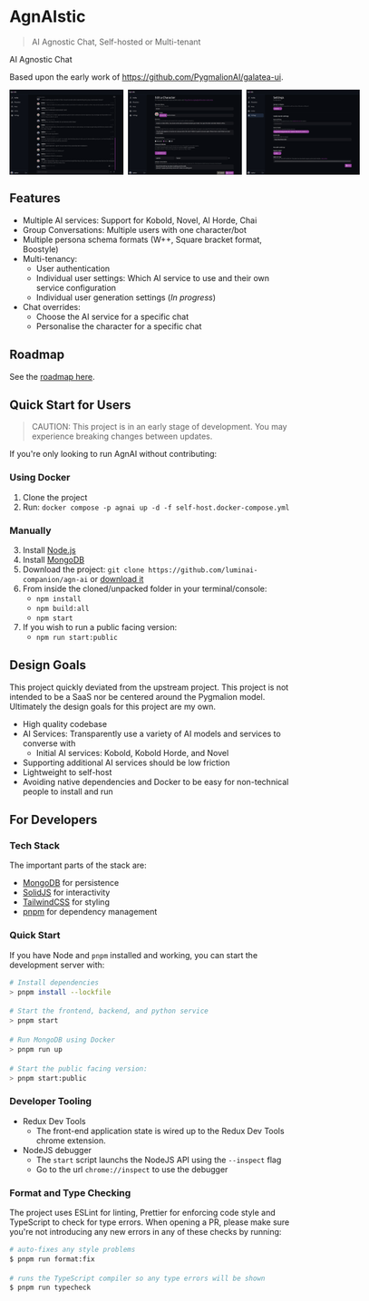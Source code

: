 # AgnAIstic

> AI Agnostic Chat, Self-hosted or Multi-tenant

AI Agnostic Chat

Based upon the early work of https://github.com/PygmalionAI/galatea-ui.

<div style="display: flex; flex-direction: row; gap: 0.5rem;" >
<img src="./screenshots/chat.png" height="150">
<img src="./screenshots/persona.png" height="150">
<img src="./screenshots/settings.png" height="150">
</div>

## Features

- Multiple AI services: Support for Kobold, Novel, AI Horde, Chai
- Group Conversations: Multiple users with one character/bot
- Multiple persona schema formats (W++, Square bracket format, Boostyle)
- Multi-tenancy:
  - User authentication
  - Individual user settings: Which AI service to use and their own service configuration
  - Individual user generation settings (_In progress_)
- Chat overrides:
  - Choose the AI service for a specific chat
  - Personalise the character for a specific chat

## Roadmap

See the [roadmap here](https://github.com/users/sceuick/projects/1).

## Quick Start for Users

> CAUTION: This project is in an early stage of development. You may experience breaking changes between updates.

If you're only looking to run AgnAI without contributing:

### Using Docker

1. Clone the project
2. Run: `docker compose -p agnai up -d -f self-host.docker-compose.yml`

### Manually

3. Install [Node.js](https://nodejs.org/en/download/)
4. Install [MongoDB](https://www.mongodb.com/docs/manual/installation/)
5. Download the project: `git clone https://github.com/luminai-companion/agn-ai` or [download it](https://github.com/luminai-companion/agn-ai/archive/refs/heads/dev.zip)
6. From inside the cloned/unpacked folder in your terminal/console:
   - `npm install`
   - `npm build:all`
   - `npm start`
7. If you wish to run a public facing version:
   - `npm run start:public`

## Design Goals

This project quickly deviated from the upstream project. This project is not intended to be a SaaS nor be centered around the Pygmalion model.  
Ultimately the design goals for this project are my own.

- High quality codebase
- AI Services: Transparently use a variety of AI models and services to converse with
  - Initial AI services: Kobold, Kobold Horde, and Novel
- Supporting additional AI services should be low friction
- Lightweight to self-host
- Avoiding native dependencies and Docker to be easy for non-technical people to install and run

## For Developers

### Tech Stack

The important parts of the stack are:

- [MongoDB](https://www.mongodb.com/docs/manual/installation/) for persistence
- [SolidJS](https://www.solidjs.com/) for interactivity
- [TailwindCSS](https://tailwindcss.com/) for styling
- [pnpm](https://pnpm.io/) for dependency management

### Quick Start

If you have Node and `pnpm` installed and working, you can start the development server with:

```bash
# Install dependencies
> pnpm install --lockfile

# Start the frontend, backend, and python service
> pnpm start

# Run MongoDB using Docker
> pnpm run up

# Start the public facing version:
> pnpm start:public
```

### Developer Tooling

- Redux Dev Tools
  - The front-end application state is wired up to the Redux Dev Tools chrome extension.
- NodeJS debugger
  - The `start` script launchs the NodeJS API using the `--inspect` flag
  - Go to the url `chrome://inspect` to use the debugger

### Format and Type Checking

The project uses ESLint for linting, Prettier for enforcing code style and TypeScript to check for type errors. When opening a PR, please make sure you're not introducing any new errors in any of these checks by running:

```bash
# auto-fixes any style problems
$ pnpm run format:fix

# runs the TypeScript compiler so any type errors will be shown
$ pnpm run typecheck
```
